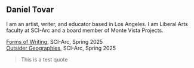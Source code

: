 <html>
<head>
  <link rel="stylesheet" type="text/css" href="https://adobe-fonts.github.io/source-code-pro/source-code-pro.css">
  <link rel="stylesheet" type="text/css" href="css/BBUnstylish.css">
</head>
<body> 

## Daniel Tovar

I am an artist, writer, and educator based in Los Angeles. I am Liberal Arts faculty at SCI-Arc and a board member of Monte Vista Projects. 

[Forms of Writing](https://drtovar.github.io/fow/), SCI-Arc, Spring 2025\
[Outsider Geographies](https://drtovar.github.io/og/), SCI-Arc, Spring 2025

> This is a test quote

</body>
</html>